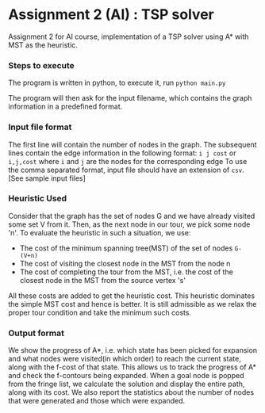 # Assignment 2 (AI) : TSP solver

Assignment 2 for AI course, implementation of a TSP solver using A\* with MST as the heuristic.

### Steps to execute

The program is written in python, to execute it, run
`python main.py`

The program will then ask for the input filename, which contains the graph information in a predefined format.

### Input file format

The first line will contain the number of nodes in the graph. The subsequent lines contain the edge information in the following format:
`i j cost` or `i,j,cost` where `i` and `j` are the nodes for the corresponding edge
To use the comma separated format, input file should have an extension of `csv`.[See sample input files]

### Heuristic Used

Consider that the graph has the set of nodes G and we have already visited some set V from it. Then, as the next node in our tour, we pick some node 'n'. To evaluate the heuristic in such a situation, we use:

- The cost of the minimum spanning tree(MST) of the set of nodes `G-(V+n)`
- The cost of visiting the closest node in the MST from the node n
- The cost of completing the tour from the MST, i.e. the cost of the closest node in the MST from the source vertex 's'

All these costs are added to get the heuristic cost. This heuristic dominates the simple MST cost and hence is better. It is still admissible as we relax the proper tour condition and take the minimum such costs.

### Output format

We show the progress of A\*, i.e. which state has been picked for expansion and what nodes were visited(in which order) to reach the current state, along with the f-cost of that state.
This allows us to track the progress of A\* and check the f-contours being expanded.
When a goal node is popped from the fringe list, we calculate the solution and display the entire path, along with its cost. We also report the statistics about the number of nodes that were generated and those which were expanded.
